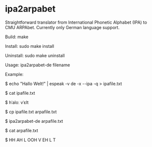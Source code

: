 # ipa2arpabet
Straightforward translator from International Phonetic Alphabet (IPA) to CMU ARPAbet. Currently only German language support.

Build:
make

Install:
sudo make install

Uninstall:
sudo make uninstall

Usage:
ipa2arpabet-de filename

Example:

$ echo "Hallo Welt!" | espeak -v de -x --ipa -q > ipafile.txt

$ cat ipafile.txt

$ hˈaloː vˈɛlt

$ cp ipafile.txt arpafile.txt

$ ipa2arpabet-de arpafile.txt

$ cat arpafile.txt

$ HH AH L OOH  V EH L T





